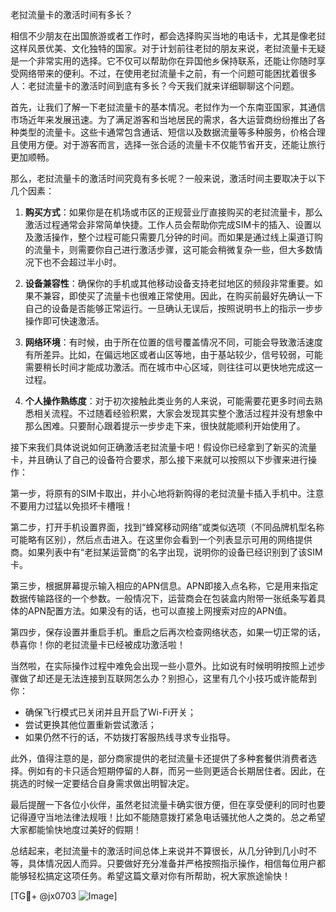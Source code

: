 老挝流量卡的激活时间有多长？

相信不少朋友在出国旅游或者工作时，都会选择购买当地的电话卡，尤其是像老挝这样风景优美、文化独特的国家。对于计划前往老挝的朋友来说，老挝流量卡无疑是一个非常实用的选择。它不仅可以帮助你在异国他乡保持联系，还能让你随时享受网络带来的便利。不过，在使用老挝流量卡之前，有一个问题可能困扰着很多人：老挝流量卡的激活时间到底有多长？今天我们就来详细聊聊这个问题。

首先，让我们了解一下老挝流量卡的基本情况。老挝作为一个东南亚国家，其通信市场近年来发展迅速。为了满足游客和当地居民的需求，各大运营商纷纷推出了各种类型的流量卡。这些卡通常包含通话、短信以及数据流量等多种服务，价格合理且使用方便。对于游客而言，选择一张合适的流量卡不仅能节省开支，还能让旅行更加顺畅。

那么，老挝流量卡的激活时间究竟有多长呢？一般来说，激活时间主要取决于以下几个因素：

1. **购买方式**：如果你是在机场或市区的正规营业厅直接购买的老挝流量卡，那么激活过程通常会非常简单快捷。工作人员会帮助你完成SIM卡的插入、设置以及激活操作，整个过程可能只需要几分钟的时间。而如果是通过线上渠道订购的流量卡，则需要你自己进行激活步骤，这可能会稍微复杂一些，但大多数情况下也不会超过半小时。

2. **设备兼容性**：确保你的手机或其他移动设备支持老挝地区的频段非常重要。如果不兼容，即使买了流量卡也很难正常使用。因此，在购买前最好先确认一下自己的设备是否能够正常运行。一旦确认无误后，按照说明书上的指示一步步操作即可快速激活。

3. **网络环境**：有时候，由于所在位置的信号覆盖情况不同，可能会导致激活速度有所差异。比如，在偏远地区或者山区等地，由于基站较少，信号较弱，可能需要稍长时间才能成功激活。而在城市中心区域，则往往可以更快地完成这一过程。

4. **个人操作熟练度**：对于初次接触此类业务的人来说，可能需要花更多时间去熟悉相关流程。不过随着经验积累，大家会发现其实整个激活过程并没有想象中那么困难。只要耐心跟着提示一步步走下来，很快就能顺利开始使用了。

接下来我们具体说说如何正确激活老挝流量卡吧！假设你已经拿到了新买的流量卡，并且确认了自己的设备符合要求，那么接下来就可以按照以下步骤来进行操作：

第一步，将原有的SIM卡取出，并小心地将新购得的老挝流量卡插入手机中。注意不要用力过猛以免损坏卡槽哦！

第二步，打开手机设置界面，找到“蜂窝移动网络”或类似选项（不同品牌机型名称可能略有区别），然后点击进入。在这里你会看到一个列表显示可用的网络提供商。如果列表中有“老挝某运营商”的名字出现，说明你的设备已经识别到了该SIM卡。

第三步，根据屏幕提示输入相应的APN信息。APN即接入点名称，它是用来指定数据传输路径的一个参数。一般情况下，运营商会在包装盒内附带一张纸条写着具体的APN配置方法。如果没有的话，也可以直接上网搜索对应的APN值。

第四步，保存设置并重启手机。重启之后再次检查网络状态，如果一切正常的话，恭喜你！你的老挝流量卡已经被成功激活啦！

当然啦，在实际操作过程中难免会出现一些小意外。比如说有时候明明按照上述步骤做了却还是无法连接到互联网怎么办？别担心，这里有几个小技巧或许能帮到你：

- 确保飞行模式已关闭并且开启了Wi-Fi开关；
- 尝试更换其他位置重新尝试激活；
- 如果仍然不行的话，不妨拨打客服热线寻求专业指导。

此外，值得注意的是，部分商家提供的老挝流量卡还提供了多种套餐供消费者选择。例如有的卡只适合短期停留的人群，而另一些则更适合长期居住者。因此，在挑选的时候一定要结合自身需求做出明智决定。

最后提醒一下各位小伙伴，虽然老挝流量卡确实很方便，但在享受便利的同时也要记得遵守当地法律法规哦！比如不能随意拨打紧急电话骚扰他人之类的。总之希望大家都能愉快地度过美好的假期！

总结起来，老挝流量卡的激活时间总体上来说并不算很长，从几分钟到几小时不等，具体情况因人而异。只要做好充分准备并严格按照指示操作，相信每位用户都能够轻松搞定这项任务。希望这篇文章对你有所帮助，祝大家旅途愉快！

[TG💪+ @jx0703 ![Image](https://github.com/user-attachments/assets/dbca1d08-cadb-493c-b0ec-ad6f7a83f270)]